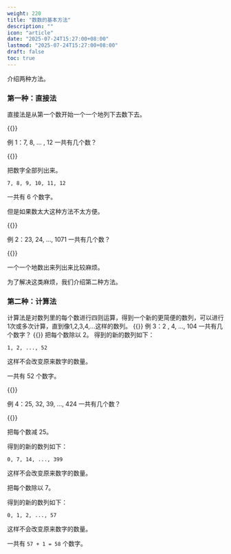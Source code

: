 ```yaml
---
weight: 220
title: "数数的基本方法"
description: ""
icon: "article"
date: "2025-07-24T15:27:00+08:00"
lastmod: "2025-07-24T15:27:00+08:00"
draft: false
toc: true
---
```


介绍两种方法。

### 第一种：直接法

直接法是从第一个数开始一个一个地列下去数下去。

{{<alert context="primary">}}

例 1：7, 8, ... , 12 一共有几个数？

{{</alert>}}

把数字全部列出来。

`7, 8, 9, 10, 11, 12`

一共有 6 个数字。

但是如果数太大这种方法不太方便。

{{<alert context="primary">}}

例 2：23, 24, ..., 1071 一共有几个数？

{{</alert>}}

一个一个地数出来列出来比较麻烦。

为了解决这类麻烦，我们介绍第二种方法。



### 第二种：计算法

计算法是对数列里的每个数进行四则运算，得到一个新的更简便的数列，可以进行1次或多次计算，直到像1,2,3,4,...这样的数列。
{{<alert context="primary">}}
例 3：2 , 4, ..., 104     一共有几个数字？
{{</alert>}}
把每个数除以 2。
得到的新的数列如下：

`1, 2, ..., 52`

这样不会改变原来数字的数量。

一共有 52 个数字。

{{<alert context="primary">}}

例 4：25, 32, 39, ..., 424 一共有几个数？

{{</alert>}}

把每个数减 25。

 得到的新的数列如下：

`0, 7, 14, ..., 399`

这样不会改变原来数字的数量。

把每个数除以 7。

得到的新的数列如下：

`0, 1, 2, ..., 57`

这样不会改变原来数字的数量。

一共有  `57 + 1 = 58`  个数字。
